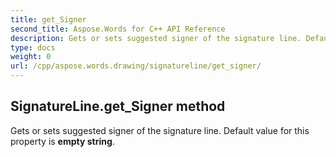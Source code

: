 ```yaml
---
title: get_Signer
second_title: Aspose.Words for C++ API Reference
description: Gets or sets suggested signer of the signature line. Default value for this property is empty string. 
type: docs
weight: 0
url: /cpp/aspose.words.drawing/signatureline/get_signer/
---
```

## SignatureLine.get_Signer method


Gets or sets suggested signer of the signature line. Default value for this property is **empty string**. 

